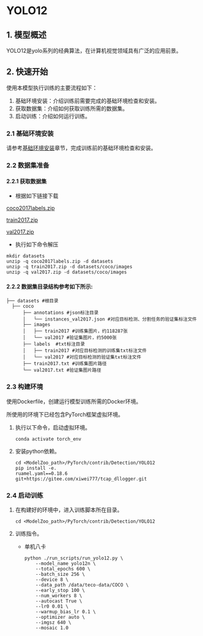 # YOLO12

## 1. 模型概述

YOLO12是yolo系列的经典算法，在计算机视觉领域具有广泛的应用前景。

## 2. 快速开始
使用本模型执行训练的主要流程如下：
1. 基础环境安装：介绍训练前需要完成的基础环境检查和安装。
2. 获取数据集：介绍如何获取训练所需的数据集。
3. 启动训练：介绍如何运行训练。

### 2.1 基础环境安装

请参考[基础环境安装](../../../doc/Environment.md)章节，完成训练前的基础环境检查和安装。

### 2.2 数据集准备
#### 2.2.1 获取数据集


- 根据如下链接下载

[coco2017labels.zip](https://github.com/ultralytics/yolov5/releases/download/v1.0/coco2017labels.zip)

[train2017.zip](http://images.cocodataset.org/zips/train2017.zip)

[val2017.zip](http://images.cocodataset.org/zips/val2017.zip)

- 执行如下命令解压

```
mkdir datasets
unzip -q coco2017labels.zip -d datasets
unzip -q train2017.zip -d datasets/coco/images
unzip -q val2017.zip -d datasets/coco/images
```


#### 2.2.2 数据集目录结构参考如下所示:

```
├── datasets #根目录
  ├── coco 
      ├── annotations #json标注目录
      │   └── instances_val2017.json #对应目标检测、分割任务的验证集标注文件
      ├── images
      │   ├── train2017 #训练集图片，约118287张
      │   └── val2017 #验证集图片，约5000张
      ├── labels  #txt标注目录
      │   ├── train2017 #对应目标检测的训练集txt标注文件
      │   └── val2017 #对应目标检测的验证集txt标注文件
      ├── train2017.txt #训练集图片路径
      └── val2017.txt #验证集图片路径

```

### 2.3 构建环境

使用Dockerfile，创建运行模型训练所需的Docker环境。

所使用的环境下已经包含PyTorch框架虚拟环境。
1. 执行以下命令，启动虚拟环境。
    ```
    conda activate torch_env
    ```
2. 安装python依赖。
    ```
    cd <ModelZoo_path>/PyTorch/contrib/Detection/YOLO12
    pip install -e.
    ruamel.yaml==0.18.6
    git+https://gitee.com/xiwei777/tcap_dllogger.git
    ```

### 2.4 启动训练

1. 在构建好的环境中，进入训练脚本所在目录。
    ```
    cd <ModelZoo_path>/PyTorch/contrib/Detection/YOLO12
    ```
    

2. 训练指令。
    - 单机八卡
        ```
        python ./run_scripts/run_yolo12.py \
            --model_name yolo12n \
            --total_epochs 600 \
            --batch_size 256 \
            --device 8 \
            --data_path /data/teco-data/COCO \
            --early_stop 100 \
            --num_workers 8 \
            --autocast True \
            --lr0 0.01 \
            --warmup_bias_lr 0.1 \
            --optimizer auto \
            --imgsz 640 \
            --mosaic 1.0
        ```